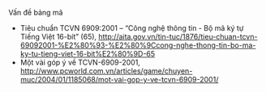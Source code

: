 Vấn đề bảng mã

* Tiêu chuẩn TCVN 6909:2001 – “Công nghệ thông tin - Bộ mã ký tự Tiếng Việt 16-bít” (65), http://aita.gov.vn/tin-tuc/1876/tieu-chuan-tcvn-69092001-%E2%80%93-%E2%80%9Ccong-nghe-thong-tin-bo-ma-ky-tu-tieng-viet-16-bit%E2%80%9D-65
* Một vài góp ý về TCVN-6909-2001, http://www.pcworld.com.vn/articles/game/chuyen-muc/2004/01/1185068/mot-vai-gop-y-ve-tcvn-6909-2001/